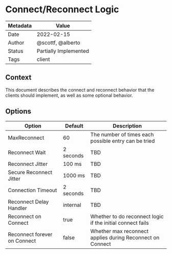 # Connect/Reconnect Logic

|Metadata| Value                 |
|--------|-----------------------|
|Date    | 2022-02-15            |
|Author  | @scottf, @alberto     |
|Status  | Partially Implemented |
|Tags    | client                |

## Context

This document describes the connect and reconnect behavior that the clients should implement, as well as some
optional behavior.

## Options

| Option                       | Default   | Description                                                |
|------------------------------|-----------|------------------------------------------------------------|
| MaxReconnect                 | 60        | The number of times each possible entry can be tried       |
| Reconnect Wait               | 2 seconds | TBD                                                        |
| Reconnect Jitter             | 100 ms    | TBD                                                        |
| Secure Reconnect Jitter      | 1000 ms   | TBD                                                        |
| Connection Timeout           | 2 seconds | TBD                                                        |
| Reconnect Delay Handler      | internal  | TBD                                                        |
| Reconnect on Connect         | true      | Whether to do reconnect logic if the initial connect fails |
| Reconnect forever on Connect | false     | Whether max reconnect applies during Reconnect on Connect  |  

